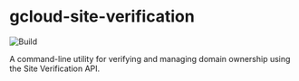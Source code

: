 # gcloud-site-verification

![Build](https://github.com/vishnugth/gcloud-site-verification/workflows/goreleaser/badge.svg)

A command-line utility for verifying and managing domain ownership using the Site Verification API.
